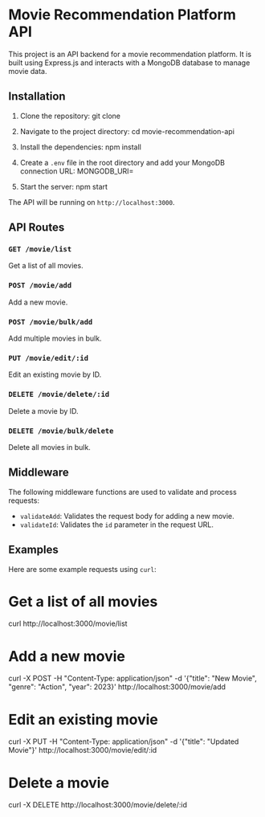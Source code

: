 # Movie Recommendation Platform API
This project is an API backend for a movie recommendation platform. It is built using Express.js and interacts with a MongoDB database to manage movie data.

## Installation
1. Clone the repository:
git clone <repository-url>

2. Navigate to the project directory:
cd movie-recommendation-api

3. Install the dependencies:
npm install

4. Create a `.env` file in the root directory and add your MongoDB connection URL:
MONGODB_URI=<your-mongodb-connection-url>

5. Start the server:
npm start

The API will be running on `http://localhost:3000`.

## API Routes

### `GET /movie/list`
Get a list of all movies.

### `POST /movie/add`
Add a new movie.

### `POST /movie/bulk/add`
Add multiple movies in bulk.

### `PUT /movie/edit/:id`
Edit an existing movie by ID.

### `DELETE /movie/delete/:id`
Delete a movie by ID.

### `DELETE /movie/bulk/delete`
Delete all movies in bulk.

## Middleware
The following middleware functions are used to validate and process requests:
- `validateAdd`: Validates the request body for adding a new movie.
- `validateId`: Validates the `id` parameter in the request URL.

## Examples
Here are some example requests using `curl`:

# Get a list of all movies
curl http://localhost:3000/movie/list

# Add a new movie
curl -X POST -H "Content-Type: application/json" -d '{"title": "New Movie", "genre": "Action", "year": 2023}' http://localhost:3000/movie/add

# Edit an existing movie
curl -X PUT -H "Content-Type: application/json" -d '{"title": "Updated Movie"}' http://localhost:3000/movie/edit/:id

# Delete a movie
curl -X DELETE http://localhost:3000/movie/delete/:id